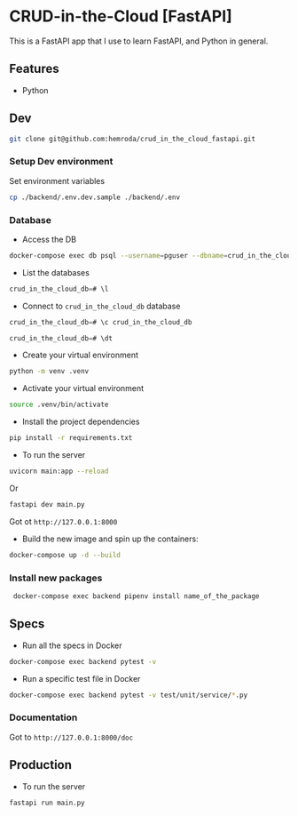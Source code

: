 
# CRUD-in-the-Cloud [FastAPI]

This is a FastAPI app that I use to learn FastAPI, and Python in general.

## Features

- Python

## Dev

```sh
git clone git@github.com:hemroda/crud_in_the_cloud_fastapi.git
```

### Setup Dev environment

Set environment variables

```sh
cp ./backend/.env.dev.sample ./backend/.env
```

### Database

- Access the DB

```sh
docker-compose exec db psql --username=pguser --dbname=crud_in_the_cloud_db
```

- List the databases

```sql
crud_in_the_cloud_db=# \l
```

- Connect to `crud_in_the_cloud_db` database

```sql
crud_in_the_cloud_db=# \c crud_in_the_cloud_db
```

```sql
crud_in_the_cloud_db=# \dt
```

* Create your virtual environment
```sh
python -m venv .venv
```

* Activate your virtual environment
```sh
source .venv/bin/activate
```

* Install the project dependencies
```sh
pip install -r requirements.txt
```

* To run the server
```sh
uvicorn main:app --reload
```

Or

```sh
fastapi dev main.py
```

Got ot `http://127.0.0.1:8000`

- Build the new image and spin up the containers:

```sh
docker-compose up -d --build
```

### Install new packages

```sh
 docker-compose exec backend pipenv install name_of_the_package
```

## Specs

* Run all the specs in Docker

```sh
docker-compose exec backend pytest -v
```

* Run a specific test file in Docker
```sh
docker-compose exec backend pytest -v test/unit/service/*.py
```

### Documentation

Got to `http://127.0.0.1:8000/doc`


## Production

* To run the server
```sh
fastapi run main.py
```
